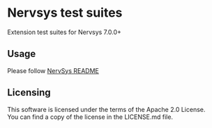 # Nervsys test suites

Extension test suites for Nervsys 7.0.0+

## Usage

Please follow [NervSys README](https://github.com/NervSys/NervSys/blob/master/README.md)

## Licensing

This software is licensed under the terms of the Apache 2.0 License.  
You can find a copy of the license in the LICENSE.md file.